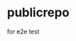 # publicrepo
for e2e test



























































































































































































































































































































































































































































































































































































































































































































































































































































































































































































































































































































































































































































































































































































































































































































































































































































































































































































































































































































































































































































































































































































































































































































































































































































































































































































































































































































